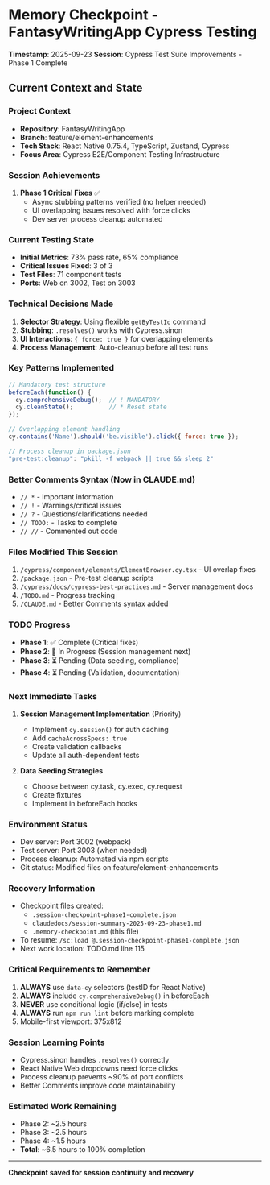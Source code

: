 # Memory Checkpoint - FantasyWritingApp Cypress Testing
**Timestamp**: 2025-09-23
**Session**: Cypress Test Suite Improvements - Phase 1 Complete

## Current Context and State

### Project Context
- **Repository**: FantasyWritingApp
- **Branch**: feature/element-enhancements
- **Tech Stack**: React Native 0.75.4, TypeScript, Zustand, Cypress
- **Focus Area**: Cypress E2E/Component Testing Infrastructure

### Session Achievements
1. **Phase 1 Critical Fixes** ✅
   - Async stubbing patterns verified (no helper needed)
   - UI overlapping issues resolved with force clicks
   - Dev server process cleanup automated

### Current Testing State
- **Initial Metrics**: 73% pass rate, 65% compliance
- **Critical Issues Fixed**: 3 of 3
- **Test Files**: 71 component tests
- **Ports**: Web on 3002, Test on 3003

### Technical Decisions Made
1. **Selector Strategy**: Using flexible `getByTestId` command
2. **Stubbing**: `.resolves()` works with Cypress.sinon
3. **UI Interactions**: `{ force: true }` for overlapping elements
4. **Process Management**: Auto-cleanup before all test runs

### Key Patterns Implemented
```javascript
// Mandatory test structure
beforeEach(function() {
  cy.comprehensiveDebug();  // ! MANDATORY
  cy.cleanState();          // * Reset state
});

// Overlapping element handling
cy.contains('Name').should('be.visible').click({ force: true });

// Process cleanup in package.json
"pre-test:cleanup": "pkill -f webpack || true && sleep 2"
```

### Better Comments Syntax (Now in CLAUDE.md)
- `// *` - Important information
- `// !` - Warnings/critical issues
- `// ?` - Questions/clarifications needed
- `// TODO:` - Tasks to complete
- `// //` - Commented out code

### Files Modified This Session
1. `/cypress/component/elements/ElementBrowser.cy.tsx` - UI overlap fixes
2. `/package.json` - Pre-test cleanup scripts
3. `/cypress/docs/cypress-best-practices.md` - Server management docs
4. `/TODO.md` - Progress tracking
5. `/CLAUDE.md` - Better Comments syntax added

### TODO Progress
- **Phase 1**: ✅ Complete (Critical fixes)
- **Phase 2**: 🔄 In Progress (Session management next)
- **Phase 3**: ⏳ Pending (Data seeding, compliance)
- **Phase 4**: ⏳ Pending (Validation, documentation)

### Next Immediate Tasks
1. **Session Management Implementation** (Priority)
   - Implement `cy.session()` for auth caching
   - Add `cacheAcrossSpecs: true`
   - Create validation callbacks
   - Update all auth-dependent tests

2. **Data Seeding Strategies**
   - Choose between cy.task, cy.exec, cy.request
   - Create fixtures
   - Implement in beforeEach hooks

### Environment Status
- Dev server: Port 3002 (webpack)
- Test server: Port 3003 (when needed)
- Process cleanup: Automated via npm scripts
- Git status: Modified files on feature/element-enhancements

### Recovery Information
- Checkpoint files created:
  - `.session-checkpoint-phase1-complete.json`
  - `claudedocs/session-summary-2025-09-23-phase1.md`
  - `.memory-checkpoint.md` (this file)
- To resume: `/sc:load @.session-checkpoint-phase1-complete.json`
- Next work location: TODO.md line 115

### Critical Requirements to Remember
1. **ALWAYS** use `data-cy` selectors (testID for React Native)
2. **ALWAYS** include `cy.comprehensiveDebug()` in beforeEach
3. **NEVER** use conditional logic (if/else) in tests
4. **ALWAYS** run `npm run lint` before marking complete
5. Mobile-first viewport: 375x812

### Session Learning Points
- Cypress.sinon handles `.resolves()` correctly
- React Native Web dropdowns need force clicks
- Process cleanup prevents ~90% of port conflicts
- Better Comments improve code maintainability

### Estimated Work Remaining
- Phase 2: ~2.5 hours
- Phase 3: ~2.5 hours
- Phase 4: ~1.5 hours
- **Total**: ~6.5 hours to 100% completion

---
**Checkpoint saved for session continuity and recovery**